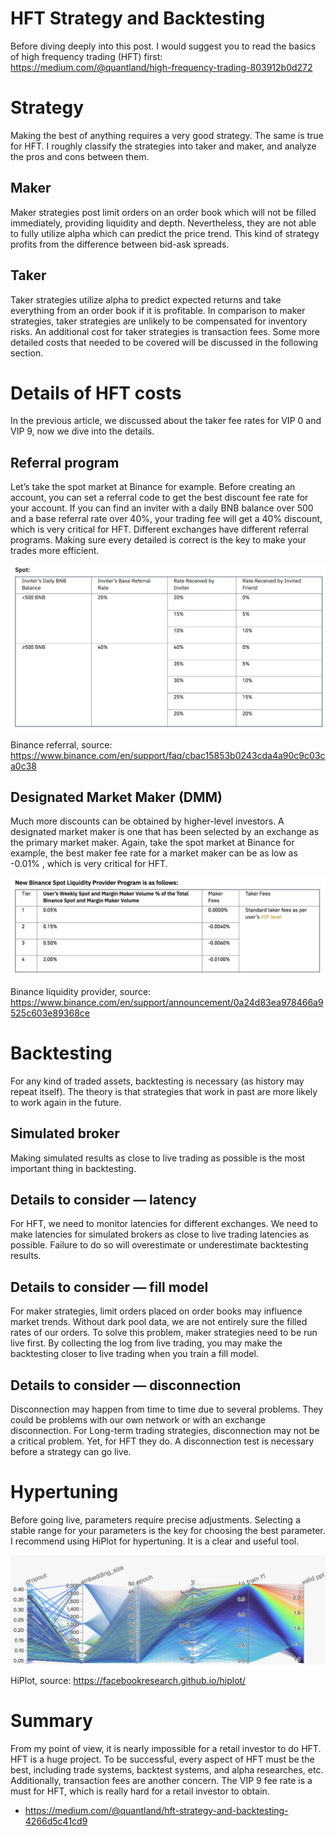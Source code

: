 # HFT Strategy and Backtesting



Before diving deeply into this post. I would suggest you to read the basics of high frequency trading (HFT) first: https://medium.com/@quantland/high-frequency-trading-803912b0d272

# Strategy

Making the best of anything requires a very good strategy. The same is true for HFT. I roughly classify the strategies into taker and maker, and analyze the pros and cons between them.

## Maker

Maker strategies post limit orders on an order book which will not be filled immediately, providing liquidity and depth. Nevertheless, they are not able to fully utilize alpha which can predict the price trend. This kind of strategy profits from the difference between bid-ask spreads.

## Taker

Taker strategies utilize alpha to predict expected returns and take everything from an order book if it is profitable. In comparison to maker strategies, taker strategies are unlikely to be compensated for inventory risks. An additional cost for taker strategies is transaction fees. Some more detailed costs that needed to be covered will be discussed in the following section.

# Details of HFT costs

In the previous article, we discussed about the taker fee rates for VIP 0 and VIP 9, now we dive into the details.

## Referral program

Let’s take the spot market at Binance for example. Before creating an account, you can set a referral code to get the best discount fee rate for your account. If you can find an inviter with a daily BNB balance over 500 and a base referral rate over 40%, your trading fee will get a 40% discount, which is very critical for HFT. Different exchanges have different referral programs. Making sure every detailed is correct is the key to make your trades more efficient.

![img](../images/0p1Qq2SV7mlDVuN7.png)

Binance referral, source: https://www.binance.com/en/support/faq/cbac15853b0243cda4a90c9c03ca0c38

## Designated Market Maker (DMM)

Much more discounts can be obtained by higher-level investors. A designated market maker is one that has been selected by an exchange as the primary market maker. Again, take the spot market at Binance for example, the best maker fee rate for a market maker can be as low as -0.01% , which is very critical for HFT.

![img](../images/rbQU0e5e52XFIsbR.png)

Binance liquidity provider, source: https://www.binance.com/en/support/announcement/0a24d83ea978466a9525c603e89368ce

# Backtesting

For any kind of traded assets, backtesting is necessary (as history may repeat itself). The theory is that strategies that work in past are more likely to work again in the future.

## Simulated broker

Making simulated results as close to live trading as possible is the most important thing in backtesting.

## Details to consider — latency

For HFT, we need to monitor latencies for different exchanges. We need to make latencies for simulated brokers as close to live trading latencies as possible. Failure to do so will overestimate or underestimate backtesting results.

## Details to consider — fill model

For maker strategies, limit orders placed on order books may influence market trends. Without dark pool data, we are not entirely sure the filled rates of our orders. To solve this problem, maker strategies need to be run live first. By collecting the log from live trading, you may make the backtesting closer to live trading when you train a fill model.

## Details to consider — disconnection

Disconnection may happen from time to time due to several problems. They could be problems with our own network or with an exchange disconnection. For Long-term trading strategies, disconnection may not be a critical problem. Yet, for HFT they do. A disconnection test is necessary before a strategy can go live.

# Hypertuning

Before going live, parameters require precise adjustments. Selecting a stable range for your parameters is the key for choosing the best parameter. I recommend using HiPlot for hypertuning. It is a clear and useful tool.

![img](../images/7UgUJdje9NrGGPE7.png)

HiPlot, source: https://facebookresearch.github.io/hiplot/

# **Summary**

From my point of view, it is nearly impossible for a retail investor to do HFT. HFT is a huge project. To be successful, every aspect of HFT must be the best, including trade systems, backtest systems, and alpha researches, etc. Additionally, transaction fees are another concern. The VIP 9 fee rate is a must for HFT, which is really hard for a retail investor to obtain.



- https://medium.com/@quantland/hft-strategy-and-backtesting-4266d5c41cd9